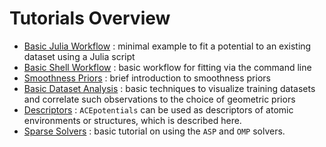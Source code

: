 
# Tutorials Overview

* [Basic Julia Workflow](../literate_tutorials/basic_julia_workflow.md) : minimal example to fit a potential to an existing dataset using a Julia script 
* [Basic Shell Workflow](scripting.md) : basic workflow for fitting via the command line
* [Smoothness Priors](../literate_tutorials/smoothness_priors.md) : brief introduction to smoothness priors
* [Basic Dataset Analysis](../literate_tutorials/dataset_analysis.md) : basic techniques to visualize training datasets and correlate such observations to the choice of geometric priors
* [Descriptors](../literate_tutorials/descriptor.md) : `ACEpotentials` can be used as descriptors of atomic environments or structures, which is described here. 
* [Sparse Solvers](../literate_tutorials/asp.md) : basic tutorial on using the `ASP` and `OMP` solvers.


